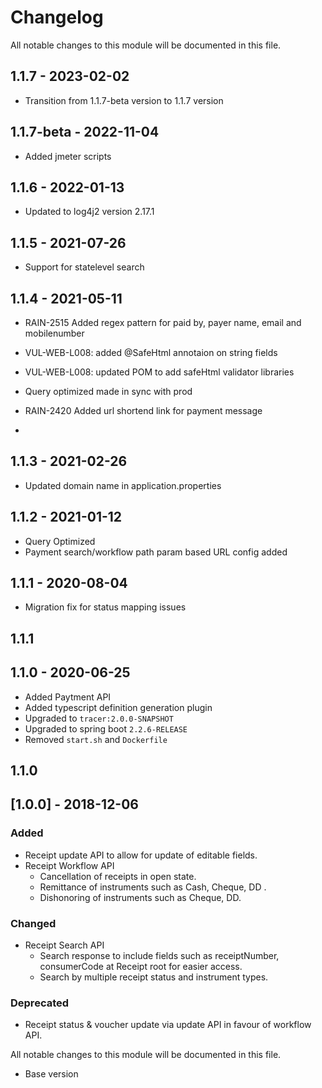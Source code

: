 

# Changelog
All notable changes to this module will be documented in this file.
## 1.1.7 - 2023-02-02

- Transition from 1.1.7-beta version to 1.1.7 version

## 1.1.7-beta - 2022-11-04
- Added jmeter scripts

## 1.1.6 - 2022-01-13
- Updated to log4j2 version 2.17.1

## 1.1.5 - 2021-07-26
- Support for statelevel search

## 1.1.4 - 2021-05-11
- RAIN-2515 Added regex pattern for paid by, payer name, email and mobilenumber
- VUL-WEB-L008: added @SafeHtml annotaion on string fields
- VUL-WEB-L008: updated POM to add safeHtml validator libraries
- Query optimized made in sync with prod
- RAIN-2420 Added url shortend link for payment message

- 
## 1.1.3 - 2021-02-26
- Updated domain name in application.properties

## 1.1.2 - 2021-01-12
- Query Optimized
- Payment search/workflow path param based URL config added 

## 1.1.1 - 2020-08-04
- Migration fix for status mapping issues

## 1.1.1

## 1.1.0 - 2020-06-25

- Added Paytment API
- Added typescript definition generation plugin
- Upgraded to `tracer:2.0.0-SNAPSHOT`
- Upgraded to spring boot `2.2.6-RELEASE`
- Removed `start.sh` and `Dockerfile`

## 1.1.0

## [1.0.0] - 2018-12-06
### Added
- Receipt update API to allow for update of editable fields.
- Receipt Workflow API
	- Cancellation of receipts in open state.
	- Remittance of instruments such as Cash, Cheque, DD .
	- Dishonoring of instruments such as Cheque, DD.

### Changed
- Receipt Search API
	- Search response to include fields such as receiptNumber, consumerCode
at Receipt root for easier access.
	- Search by multiple receipt status and instrument types.


### Deprecated
- Receipt status & voucher update via update API in favour of workflow API.


All notable changes to this module will be documented in this file.

- Base version


